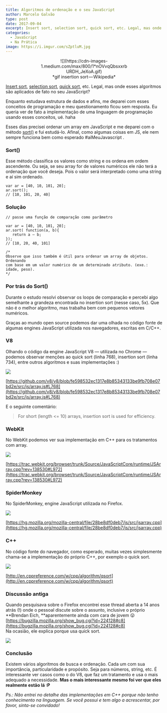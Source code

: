 ```yaml
---
title: Algoritmos de ordenação e o seu JavaScript
author: Marcelo Galvão
type: post
date: 2017-09-04
excerpt: Insert sort, selection sort, quick sort, etc. Legal, mas onde esses algoritmos são aplicados de fato no seu JavaScript?
categories:
  - JavaScript
  - Na Prática
image: https://i.imgur.com/sZptluM.jpg
---
```


<span style="display: block; text-align: center">
	<span style="display:inline-block; width: 280px;">
	![](https://cdn-images-1.medium.com/max/800/1*nOVvqQbsxxrbURDH_JeXoA.gif)
	</span>
	<br>
	*gif insertion sort — Wikipedia*
</span>

[Insert sort](https://pt.wikipedia.org/wiki/Insertion_sort), [selection
sort](https://pt.wikipedia.org/wiki/Selection_sort), [quick
sort](https://pt.wikipedia.org/wiki/Quicksort), etc. Legal, mas onde esses
algoritmos são aplicados de fato no seu JavaScript?

Enquanto estudava estrutura de dados e afins, me deparei com esses conceitos de
programação e meu questionamento ficou sem resposta. Eu queria ver de fato a
implementação de uma linguagem de programação usando esses conceitos, ué. haha

Esses dias precisei ordenar um array em JavaScript e me deparei com o método
[sort()](https://developer.mozilla.org/pt-BR/docs/Web/JavaScript/Reference/Global_Objects/Array/sort)
e fui estudá-lo. Afinal, como algumas coisas em JS, ele nem sempre funciona bem
como esperado #aiMeuJavascript .

### Sort()

Esse método classifica os valores como string e os ordena em ordem ascendente.
Ou seja, se seu array for de valores numéricos ele não terá a ordenação que você
deseja. Pois o valor será interpretado como uma string e aí sim ordenado.

    var ar = [40, 10, 101, 20];
    ar.sort();
    // [10, 101, 20, 40]

### Solução

    // passe uma função de comparação como parâmetro

    var ar = [40, 10, 101, 20];
    ar.sort( function(a, b){
       return a — b;
    });
    // [10, 20, 40, 101]
    
    /*
	Observe que isso também é útil para ordenar um array de objetos. Ordenando 
	com base em um valor numérico de um determinado atributo. (exe.: idade, peso).
	*/


### Por trás do Sort()

Durante o estudo resolvi observar os loops de comparação e percebi algo
semelhante a grandeza encontrada no insertion sort (nesse caso, 5x). Que não é o
melhor algoritmo, mas trabalha bem com pequenos vetores numéricos.

Graças ao mundo open source podemos dar uma olhada no código fonte de algumas
engines JavaScript utilizada nos navegadores, escritas em C/C++.

### V8

Olhando o código da engine JavaScript V8 — utilizada no Chrome — podemos
observar menções ao quick sort (linha 768), insertion sort (linha 734), entre
outros algoritmos e suas implementações :)

![](https://cdn-images-1.medium.com/max/800/1*A8Q5N7Pkc_rZ50aVCfDIGA.png)

[https://github.com/v8/v8/blob/fe598532ec1317e8b85343133be9fb708e07bd2e/src/js/array.js#L768](https://github.com/v8/v8/blob/fe598532ec1317e8b85343133be9fb708e07bd2e/src/js/array.js#L768)

E o seguinte comentário:

> For short (length <= 10) arrays, insertion sort is used for efficiency.

### WebKit

No WebKit podemos ver sua implementação em C++ para os tratamentos com array.

![](https://cdn-images-1.medium.com/max/800/1*73WlWhS26dVbLvek14_rSQ.png)

[https://trac.webkit.org/browser/trunk/Source/JavaScriptCore/runtime/JSArray.cpp?rev=138530#L972](https://trac.webkit.org/browser/trunk/Source/JavaScriptCore/runtime/JSArray.cpp?rev=138530#L972)

### SpiderMonkey

No SpiderMonkey, engine JavaScript utilizada no Firefox.

![](https://cdn-images-1.medium.com/max/800/1*Z5E8ALSb8mS4vgkQoGLl8g.png)

[https://hg.mozilla.org/mozilla-central/file/28be8df0deb7/js/src/jsarray.cpp](https://hg.mozilla.org/mozilla-central/file/28be8df0deb7/js/src/jsarray.cpp)

### C++

No código fonte do navegador, como esperado, muitas vezes simplesmente chama-se
a implementação do próprio C++, por exemplo o quick sort.

![](https://cdn-images-1.medium.com/max/800/1*4sdtKW2_XviENzCqvq4h7w.png)

[http://en.cppreference.com/w/cpp/algorithm/qsort](http://en.cppreference.com/w/cpp/algorithm/qsort)

### Discussão antiga

Quando pesquisava sobre o Firefox encontrei esse thread aberta a 14 anos atrás
(!) onde o pessoal discute sobre o assunto, inclusive o próprio **Brendan Eich,
**aparentemente ainda com cara de jovem 😛 <br>
[https://bugzilla.mozilla.org/show_bug.cgi?id=224128#c8](https://bugzilla.mozilla.org/show_bug.cgi?id=224128#c8)<br>
Na ocasião, ele explica porque usa quick sort.

![](https://cdn-images-1.medium.com/max/800/1*YDEXZUZkgosHA-r2cgzXow.png)

### Conclusão

Existem vários algoritmos de busca e ordenação. Cada um com sua importância,
particularidade e propósito. Seja para números, string, etc. É interessante ver
casos como o do V8, que faz um tratamento e usa o mais adequado a
necessidade. **Mas o mais interessante mesmo foi ver que eles realmente
estão lá :P**

*Ps.: Não entrei no detalhe das implementações em C++ porque não tenho
conhecimento na linguagem. Se você possui e tem algo a acrescentar, por favor,
sinta-se convidado!*
